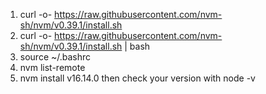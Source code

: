 1. curl -o- https://raw.githubusercontent.com/nvm-sh/nvm/v0.39.1/install.sh
2. curl -o- https://raw.githubusercontent.com/nvm-sh/nvm/v0.39.1/install.sh | bash
3. source ~/.bashrc
4. nvm list-remote
5. nvm install v16.14.0
then check your version with node -v
